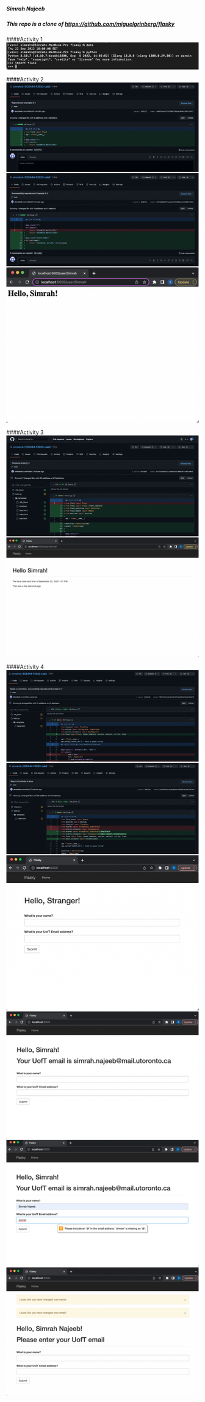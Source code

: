 ##### Simrah Najeeb

##### This repo is a clone of https://github.com/miguelgrinberg/flasky

####Activity 1 
![ScreenShot](screenshots/Activity1.png)

####Activity 2
![ScreenShot](screenshots/Act2-2-1.png)
![ScreenShot](screenshots/Act2-2-2.png)
![ScreenShot](screenshots/Activity2.png)

####Activity 3 
![ScreenShot](screenshots/Activity3commit.png)
![ScreenShot](screenshots/Activity3.png)

####Activity 4 
![ScreenShot](screenshots/4commit1.png)
![ScreenShot](screenshots/4commit2.png)
![ScreenShot](screenshots/Activity4-1.png)
![ScreenShot](screenshots/Activity4-2.png)
![ScreenShot](screenshots/Activity4-3.png)
![ScreenShot](screenshots/Activity4-4.png)